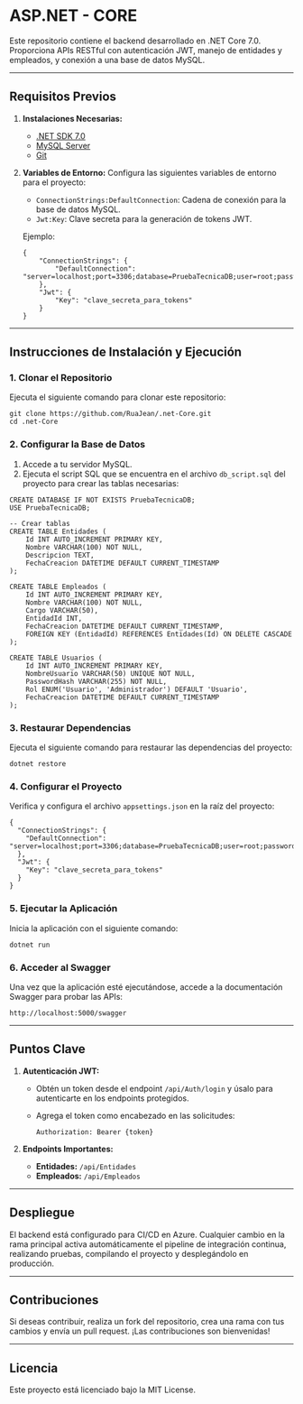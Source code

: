 # ASP.NET - CORE 

Este repositorio contiene el backend desarrollado en .NET Core 7.0. Proporciona APIs RESTful con autenticación JWT, manejo de entidades y empleados, y conexión a una base de datos MySQL.

---

## **Requisitos Previos**

1. **Instalaciones Necesarias:**
    - [.NET SDK 7.0](https://dotnet.microsoft.com/download/dotnet/7.0)
    - [MySQL Server](https://dev.mysql.com/downloads/)
    - [Git](https://git-scm.com/)
2. **Variables de Entorno:**
Configura las siguientes variables de entorno para el proyecto:
    - `ConnectionStrings:DefaultConnection`: Cadena de conexión para la base de datos MySQL.
    - `Jwt:Key`: Clave secreta para la generación de tokens JWT.
    
    Ejemplo:
    
    ```
    {
        "ConnectionStrings": {
            "DefaultConnection": "server=localhost;port=3306;database=PruebaTecnicaDB;user=root;password=tu_password"
        },
        "Jwt": {
            "Key": "clave_secreta_para_tokens"
        }
    }
    ```
    

---

## **Instrucciones de Instalación y Ejecución**

### **1. Clonar el Repositorio**

Ejecuta el siguiente comando para clonar este repositorio:

```
git clone https://github.com/RuaJean/.net-Core.git
cd .net-Core
```

### **2. Configurar la Base de Datos**

1. Accede a tu servidor MySQL.
2. Ejecuta el script SQL que se encuentra en el archivo `db_script.sql` del proyecto para crear las tablas necesarias:

```
CREATE DATABASE IF NOT EXISTS PruebaTecnicaDB;
USE PruebaTecnicaDB;

-- Crear tablas
CREATE TABLE Entidades (
    Id INT AUTO_INCREMENT PRIMARY KEY,
    Nombre VARCHAR(100) NOT NULL,
    Descripcion TEXT,
    FechaCreacion DATETIME DEFAULT CURRENT_TIMESTAMP
);

CREATE TABLE Empleados (
    Id INT AUTO_INCREMENT PRIMARY KEY,
    Nombre VARCHAR(100) NOT NULL,
    Cargo VARCHAR(50),
    EntidadId INT,
    FechaCreacion DATETIME DEFAULT CURRENT_TIMESTAMP,
    FOREIGN KEY (EntidadId) REFERENCES Entidades(Id) ON DELETE CASCADE
);

CREATE TABLE Usuarios (
    Id INT AUTO_INCREMENT PRIMARY KEY,
    NombreUsuario VARCHAR(50) UNIQUE NOT NULL,
    PasswordHash VARCHAR(255) NOT NULL,
    Rol ENUM('Usuario', 'Administrador') DEFAULT 'Usuario',
    FechaCreacion DATETIME DEFAULT CURRENT_TIMESTAMP
);
```

### **3. Restaurar Dependencias**

Ejecuta el siguiente comando para restaurar las dependencias del proyecto:

```
dotnet restore
```

### **4. Configurar el Proyecto**

Verifica y configura el archivo `appsettings.json` en la raíz del proyecto:

```
{
  "ConnectionStrings": {
    "DefaultConnection": "server=localhost;port=3306;database=PruebaTecnicaDB;user=root;password=tu_password"
  },
  "Jwt": {
    "Key": "clave_secreta_para_tokens"
  }
}
```

### **5. Ejecutar la Aplicación**

Inicia la aplicación con el siguiente comando:

```
dotnet run
```

### **6. Acceder al Swagger**

Una vez que la aplicación esté ejecutándose, accede a la documentación Swagger para probar las APIs:

```
http://localhost:5000/swagger
```

---

## **Puntos Clave**

1. **Autenticación JWT:**
    - Obtén un token desde el endpoint `/api/Auth/login` y úsalo para autenticarte en los endpoints protegidos.
    - Agrega el token como encabezado en las solicitudes:
        
        ```
        Authorization: Bearer {token}
        ```
        
2. **Endpoints Importantes:**
    - **Entidades:** `/api/Entidades`
    - **Empleados:** `/api/Empleados`

---

## **Despliegue**

El backend está configurado para CI/CD en Azure. Cualquier cambio en la rama principal activa automáticamente el pipeline de integración continua, realizando pruebas, compilando el proyecto y desplegándolo en producción.

---

## **Contribuciones**

Si deseas contribuir, realiza un fork del repositorio, crea una rama con tus cambios y envía un pull request. ¡Las contribuciones son bienvenidas!

---

## **Licencia**

Este proyecto está licenciado bajo la MIT License.
